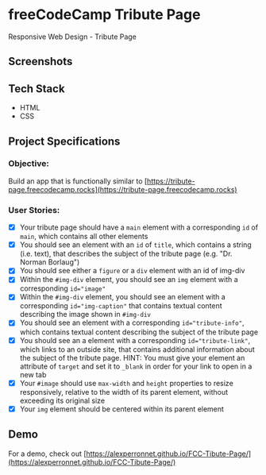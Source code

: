 # freeCodeCamp Tribute Page

Responsive Web Design - Tribute Page

## Screenshots

## Tech Stack

- HTML
- CSS

## Project Specifications

### Objective:

Build an app that is functionally similar to [https://tribute-page.freecodecamp.rocks](https://tribute-page.freecodecamp.rocks)

### User Stories:

- [x] Your tribute page should have a `main` element with a corresponding `id` of `main`, which contains all other elements
- [x] You should see an element with an `id` of `title`, which contains a string (i.e. text), that describes the subject of the tribute page (e.g. "Dr. Norman Borlaug")
- [x] You should see either a `figure` or a `div` element with an id of img-div
- [x] Within the `#img-div` element, you should see an `img` element with a corresponding `id="image"`
- [x] Within the `#img-div` element, you should see an element with a corresponding `id="img-caption"` that contains textual content describing the image shown in `#img-div`
- [x] You should see an element with a corresponding `id="tribute-info"`, which contains textual content describing the subject of the tribute page
- [x] You should see an a element with a corresponding `id="tribute-link"`, which links to an outside site, that contains additional information about the subject of the tribute page. HINT: You must give your element an attribute of `target` and set it to `_blank` in order for your link to open in a new tab
- [x] Your `#image` should use `max-width` and `height` properties to resize responsively, relative to the width of its parent element, without exceeding its original size
- [x] Your `img` element should be centered within its parent element

## Demo

For a demo, check out [https://alexperronnet.github.io/FCC-Tibute-Page/](https://alexperronnet.github.io/FCC-Tibute-Page/)